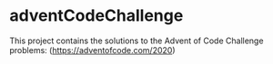 # adventCodeChallenge

This project contains the solutions to the Advent of Code Challenge problems: (https://adventofcode.com/2020)

